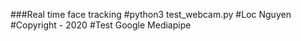 
###Real time face tracking
#python3 test_webcam.py 
#Loc Nguyen  
#Copyright - 2020 
#Test Google Mediapipe
